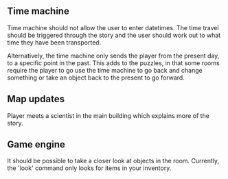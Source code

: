 Time machine
------------

Time machine should not allow the user to enter datetimes. The time travel should be triggered through the story and the user should work out to what time they have been transported.

Alternatively, the time machine only sends the player from the present day, to a specific point in the past. This adds to the puzzles, in that some rooms require the player to go use the time machine to go back and change something or take an object back to the present to go forward.

Map updates
-----------

Player meets a scientist in the main building which explains more of the story.

Game engine
-----------

It should be possible to take a closer look at objects in the room. Currently, the 'look' command only looks for items in your inventory.
